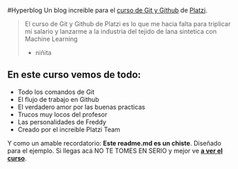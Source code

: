 #Hyperblog
Un blog increible para el [curso de Git y Github](https://platzi.com/cursos/git-github/ "curso de Git y Github") de [Platzi](http://platzi.com/ "Platzi").
>El curso de Git y Github de Platzi es lo que me hacia falta para triplicar mi salario y lanzarme a la industria del tejido de lana sintetica con Machine Learning
> - niñita

## En este curso vemos de todo:
* Todo los comandos de Git
* El flujo de trabajo en Github
* El verdadero amor por las buenas practicas
* Trucos muy locos del profesor
* Las personalidades de Freddy
* Creado por el increible Platzi Team

Y como un amable recordatorio: **Este readme.md es un chiste**. Diseñado para el ejemplo. Si llegas acá NO TE TOMES EN SERIO y mejor ve [**a ver el curso**](https://platzi.com/cursos/git-github/ "a ver el curso").